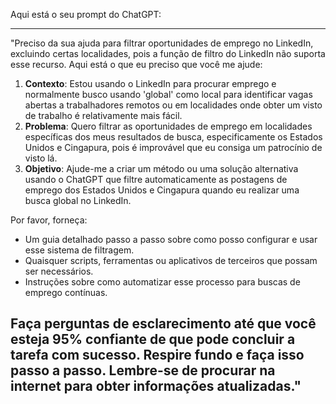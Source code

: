  
Aqui está o seu prompt do ChatGPT:

---
"Preciso da sua ajuda para filtrar oportunidades de emprego no LinkedIn, excluindo certas localidades, pois a função de filtro do LinkedIn não suporta esse recurso. Aqui está o que eu preciso que você me ajude:

1. **Contexto**: Estou usando o LinkedIn para procurar emprego e normalmente busco usando 'global' como local para identificar vagas abertas a trabalhadores remotos ou em localidades onde obter um visto de trabalho é relativamente mais fácil.
2. **Problema**: Quero filtrar as oportunidades de emprego em localidades específicas dos meus resultados de busca, especificamente os Estados Unidos e Cingapura, pois é improvável que eu consiga um patrocínio de visto lá.
3. **Objetivo**: Ajude-me a criar um método ou uma solução alternativa usando o ChatGPT que filtre automaticamente as postagens de emprego dos Estados Unidos e Cingapura quando eu realizar uma busca global no LinkedIn.

Por favor, forneça:

- Um guia detalhado passo a passo sobre como posso configurar e usar esse sistema de filtragem.
- Quaisquer scripts, ferramentas ou aplicativos de terceiros que possam ser necessários.
- Instruções sobre como automatizar esse processo para buscas de emprego contínuas.

Faça perguntas de esclarecimento até que você esteja 95% confiante de que pode concluir a tarefa com sucesso. Respire fundo e faça isso passo a passo. Lembre-se de procurar na internet para obter informações atualizadas."
---
```